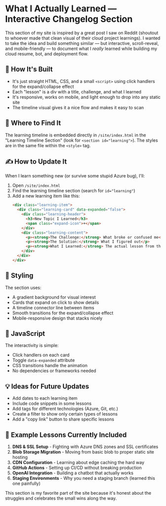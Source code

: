 # What I Actually Learned — Interactive Changelog Section

This section of my site is inspired by a great post I saw on Reddit (shoutout to whoever made that clean visual of their cloud project learnings). I wanted to take the idea and build something similar — but interactive, scroll-reveal, and mobile-friendly — to document what I *really* learned while building my cloud resume, bot, and deployment flow.

## 🧱 How It's Built

- It's just straight HTML, CSS, and a small `<script>` using click handlers for the expand/collapse effect
- Each "lesson" is a div with a title, challenge, and what I learned
- It's responsive, works on mobile, and light enough to drop into any static site
- The timeline visual gives it a nice flow and makes it easy to scan

## 📍 Where to Find It

The learning timeline is embedded directly in `/site/index.html` in the "Learning Timeline Section" (look for `<section id="learning">`). The styles are in the same file within the `<style>` tag.

## ✍️ How to Update It

When I learn something new (or survive some stupid Azure bug), I'll:

1. Open `/site/index.html`
2. Find the learning timeline section (search for `id="learning"`)
3. Add a new learning item like this:
   ```html
   <div class="learning-item">
     <div class="learning-card" data-expanded="false">
       <div class="learning-header">
         <h3>New Topic I Learned</h3>
         <span class="expand-icon">+</span>
       </div>
       <div class="learning-content">
         <p><strong>The Challenge:</strong> What broke or confused me</p>
         <p><strong>The Solution:</strong> What I figured out</p>
         <p><strong>What I Learned:</strong> The actual lesson from this experience</p>
       </div>
     </div>
   </div>
   ```

## 🎨 Styling

The section uses:
- A gradient background for visual interest
- Cards that expand on click to show details
- A timeline connector line between items
- Smooth transitions for the expand/collapse effect
- Mobile-responsive design that stacks nicely

## 🔧 JavaScript

The interactivity is simple:
- Click handlers on each card
- Toggle `data-expanded` attribute
- CSS transitions handle the animation
- No dependencies or frameworks needed

## 💡 Ideas for Future Updates

- Add dates to each learning item
- Include code snippets in some lessons
- Add tags for different technologies (Azure, Git, etc.)
- Create a filter to show only certain types of lessons
- Add a "copy link" button to share specific lessons

## 📝 Example Lessons Currently Included

1. **DNS & SSL Setup** - Fighting with Azure DNS zones and SSL certificates
2. **Blob Storage Migration** - Moving from basic blob to proper static site hosting
3. **CDN Configuration** - Learning about edge caching the hard way
4. **GitHub Actions** - Setting up CI/CD without breaking production
5. **OpenAI Integration** - Building a chatbot that actually works
6. **Staging Environments** - Why you need a staging branch (learned this one painfully)

This section is my favorite part of the site because it's honest about the struggles and celebrates the small wins along the way.